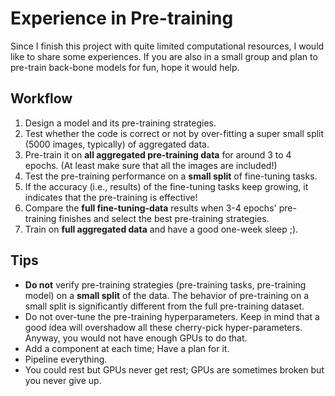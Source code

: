 # Experience in Pre-training
Since I finish this project with quite limited computational resources, I would like to share some experiences.  If you are also in a small group and plan to pre-train back-bone models for fun, hope it would help.

## Workflow
1. Design a model and its pre-training strategies.
2. Test whether the code is correct or not by over-fitting a super small split (5000 images, typically) of aggregated data.
3. Pre-train it on **all aggregated pre-training data** for around 3 to 4 epochs. (At least make sure that all the images are included!)
4. Test the pre-training performance on a **small split** of fine-tuning tasks.
5. If the accuracy (i.e., results) of the fine-tuning tasks keep growing, it indicates that the pre-training is effective!
6. Compare the **full fine-tuning-data** results when 3-4 epochs' pre-training finishes and select the best pre-training strategies. 
7. Train on **full aggregated data** and have a good one-week sleep ;).


## Tips
- **Do not** verify pre-training strategies (pre-training tasks, pre-training model) on a **small split** of the data. The behavior of pre-training on a small split is significantly different from the full pre-training dataset. 
- Do not over-tune the pre-training hyperparameters. Keep in mind that a good idea will overshadow all these cherry-pick hyper-parameters. Anyway, you would not have enough GPUs to do that.
- Add a component at each time; Have a plan for it.
- Pipeline everything.
- You could rest but GPUs never get rest; GPUs are sometimes broken but you never give up.
